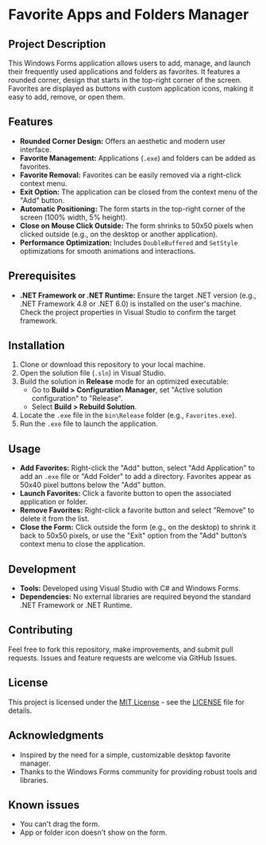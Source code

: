 # Favorite Apps and Folders Manager

## Project Description
This Windows Forms application allows users to add, manage, and launch their frequently used applications and folders as favorites. It features a rounded corner, design that starts in the top-right corner of the screen. Favorites are displayed as buttons with custom application icons, making it easy to add, remove, or open them.

## Features
- **Rounded Corner Design:** Offers an aesthetic and modern user interface.
- **Favorite Management:** Applications (`.exe`) and folders can be added as favorites.
- **Favorite Removal:** Favorites can be easily removed via a right-click context menu.
- **Exit Option:** The application can be closed from the context menu of the "Add" button.
- **Automatic Positioning:** The form starts in the top-right corner of the screen (100% width, 5% height).
- **Close on Mouse Click Outside:** The form shrinks to 50x50 pixels when clicked outside (e.g., on the desktop or another application).
- **Performance Optimization:** Includes `DoubleBuffered` and `SetStyle` optimizations for smooth animations and interactions.

## Prerequisites
- **.NET Framework or .NET Runtime:** Ensure the target .NET version (e.g., .NET Framework 4.8 or .NET 6.0) is installed on the user's machine. Check the project properties in Visual Studio to confirm the target framework.

## Installation
1. Clone or download this repository to your local machine.
2. Open the solution file (`.sln`) in Visual Studio.
3. Build the solution in **Release** mode for an optimized executable:
   - Go to **Build > Configuration Manager**, set "Active solution configuration" to "Release".
   - Select **Build > Rebuild Solution**.
4. Locate the `.exe` file in the `bin\Release` folder (e.g., `Favorites.exe`).
5. Run the `.exe` file to launch the application.

## Usage
- **Add Favorites:** Right-click the "Add" button, select "Add Application" to add an `.exe` file or "Add Folder" to add a directory. Favorites appear as 50x40 pixel buttons below the "Add" button.
- **Launch Favorites:** Click a favorite button to open the associated application or folder.
- **Remove Favorites:** Right-click a favorite button and select "Remove" to delete it from the list.
- **Close the Form:** Click outside the form (e.g., on the desktop) to shrink it back to 50x50 pixels, or use the "Exit" option from the "Add" button’s context menu to close the application.

## Development
- **Tools:** Developed using Visual Studio with C# and Windows Forms.
- **Dependencies:** No external libraries are required beyond the standard .NET Framework or .NET Runtime.

## Contributing
Feel free to fork this repository, make improvements, and submit pull requests. Issues and feature requests are welcome via GitHub Issues.

## License
This project is licensed under the [MIT License](LICENSE) - see the [LICENSE](LICENSE) file for details.

## Acknowledgments
- Inspired by the need for a simple, customizable desktop favorite manager.
- Thanks to the Windows Forms community for providing robust tools and libraries.

## Known issues 
- You can't drag the form.
- App or folder icon doesn't show on the form. 
